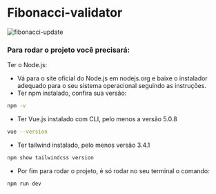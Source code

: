 # Fibonacci-validator
![fibonacci-update](https://github.com/GabiOlivFarias/Fibonacci-validator/assets/104328195/59783399-a2a0-458b-aa1f-25180d936672)
### Para rodar o projeto você precisará:
Ter o Node.js:
- Vá para o site oficial do Node.js em nodejs.org e baixe o instalador adequado para o seu sistema operacional seguindo as instruções.
- Ter npm instalado, confira sua versão:
``` sh
npm -v
```
- Ter Vue.js instalado com CLI, pelo menos a versão 5.0.8
``` sh
vue --version
```
  - Ter tailwind instalado, pelo menos versão 3.4.1
 ``` sh
 npm show tailwindcss version
```
- Por fim para rodar o projeto, é só rodar no seu terminal o comando:
``` sh
npm run dev
```